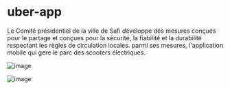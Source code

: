 # uber-app
Le Comité présidentiel de la ville de Safi développe des mesures conçues pour le partage et conçues pour la sécurité, la fiabilité et la durabilité respectant les règles de circulation locales. parmi ses mesures, l'application mobile qui gere le parc des scooters électriques.




![image](https://user-images.githubusercontent.com/93975470/220875457-058c7fdf-1a8b-4191-8d43-cb658f661a6f.png)


![image](https://user-images.githubusercontent.com/93975470/220875568-f1c200b1-437f-44ad-b933-91ff2145e126.png)






